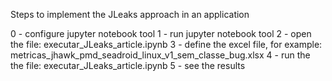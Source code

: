 Steps to implement the JLeaks approach in an application

0 - configure jupyter notebook tool
1 - run jupyter notebook tool
2 - open the file: executar_JLeaks_article.ipynb
3 - define the excel file, for example: metricas_jhawk_pmd_seadroid_linux_v1_sem_classe_bug.xlsx
4 - run the the file: executar_JLeaks_article.ipynb
5 - see the results